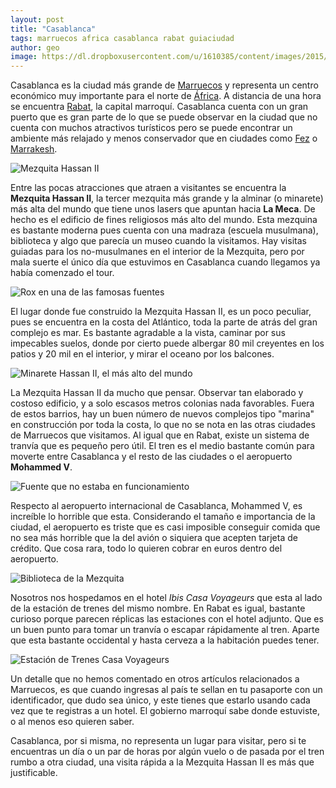 ```yaml
---
layout: post
title: "Casablanca"
tags: marruecos africa casablanca rabat guiaciudad
author: geo
image: https://dl.dropboxusercontent.com/u/1610385/content/images/2015/04/2015-01-05-11-40-47.jpg
---
```

Casablanca es la ciudad más grande de [Marruecos](/tag/marruecos) y representa un centro económico muy importante para el norte de [África](/tag/africa). A distancia de una hora se encuentra [Rabat](/tag/rabat), la capital marroquí. Casablanca cuenta con un gran puerto que es gran parte de lo que se puede observar en la ciudad que no cuenta con muchos atractivos turísticos pero se puede encontrar un ambiente más relajado y menos conservador que en ciudades como [Fez](/tag/fez) o [Marrakesh](/tag/marrakesh).

![Mezquita Hassan II](https://dl.dropboxusercontent.com/u/1610385/content/images/2015/04/2015-01-05-11-40-47-1.jpg)

Entre las pocas atracciones que atraen a visitantes se encuentra la **Mezquita Hassan II**, la tercer mezquita más grande y la alminar (o minarete) más alta del mundo que tiene unos lasers que apuntan hacia **La Meca**. De hecho es el edificio de fines religiosos más alto del mundo. Esta mezquina es bastante moderna pues cuenta con una madraza (escuela musulmana), biblioteca y algo que parecía un museo cuando la visitamos. Hay visitas guiadas para los no-musulmanes en el interior de la Mezquita, pero por mala suerte el único día que estuvimos en Casablanca cuando llegamos ya había comenzado el tour.

![Rox en una de las famosas fuentes](https://dl.dropboxusercontent.com/u/1610385/content/images/2015/04/2015-01-05-11-25-54.jpg)

El lugar donde fue construido la Mezquita Hassan II, es un poco peculiar, pues se encuentra en la costa del Atlántico, toda la parte de atrás del gran complejo es mar. Es bastante agradable a la vista, caminar por sus impecables suelos, donde por cierto puede albergar 80 mil creyentes en los patios y 20 mil en el interior, y mirar el oceano por los balcones.

![Minarete Hassan II, el más alto del mundo](https://dl.dropboxusercontent.com/u/1610385/content/images/2015/04/2015-01-05-11-36-15.jpg)

La Mezquita Hassan II da mucho que pensar. Observar tan elaborado y costoso edificio, y a solo escasos metros colonias nada favorables. Fuera de estos barrios, hay un buen número de nuevos complejos tipo "marina" en construcción por toda la costa, lo que no se nota en las otras ciudades de Marruecos que visitamos. Al igual que en Rabat, existe un sistema de tranvía que es pequeño pero útil. El tren es el medio bastante común para moverte entre Casablanca y el resto de las ciudades o el aeropuerto **Mohammed V**.

![Fuente que no estaba en funcionamiento](https://dl.dropboxusercontent.com/u/1610385/content/images/2015/04/2015-01-05-11-30-44.jpg)

Respecto al aeropuerto internacional de Casablanca, Mohammed V, es increíble lo horrible que esta. Considerando el tamaño e importancia de la ciudad, el aeropuerto es triste que es casi imposible conseguir comida que no sea más horrible que la del avión o siquiera que acepten tarjeta de crédito. Que cosa rara, todo lo quieren cobrar en euros dentro del aeropuerto.

![Biblioteca de la Mezquita](https://dl.dropboxusercontent.com/u/1610385/content/images/2015/04/2015-01-05-11-22-28.jpg)

Nosotros nos hospedamos en el hotel *Ibis Casa Voyageurs* que esta al lado de la estación de trenes del mismo nombre. En Rabat es igual, bastante curioso porque parecen réplicas las estaciones con el hotel adjunto. Que es un buen punto para tomar un tranvía o escapar rápidamente al tren. Aparte que esta bastante occidental y hasta cerveza a la habitación puedes tener.

![Estación de Trenes Casa Voyageurs](https://dl.dropboxusercontent.com/u/1610385/content/images/2015/04/2015-01-05-10-14-23.jpg)

Un detalle que no hemos comentado en otros artículos relacionados a Marruecos, es que cuando ingresas al país te sellan en tu pasaporte con un identificador, que dudo sea único, y este tienes que estarlo usando cada vez que te registras a un hotel. El gobierno marroquí sabe donde estuviste, o al menos eso quieren saber.

Casablanca, por si misma, no representa un lugar para visitar, pero si te encuentras un día o un par de horas por algún vuelo o de pasada por el tren rumbo a otra ciudad, una visita rápida a la Mezquita Hassan II es más que justificable.